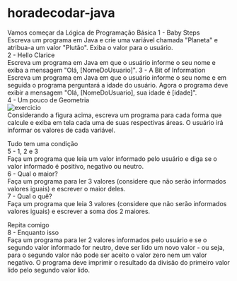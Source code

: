 # horadecodar-java
Vamos começar da Lógica de Programação Básica
1 - Baby Steps<br>
Escreva um programa em Java e crie uma variável chamada "Planeta" e atribua-a um valor "Plutão". 
Exiba o valor para o usuário.<br>
2 -  Hello Clarice<br>
Escreva um programa em Java em que o usuário informe o seu nome e exiba a mensagem "Olá, [NomeDoUsuario]".
3 - A Bit of Information<br>
Escreva um programa em Java em que o usuário informe o seu nome e em seguida o programa perguntará a idade do usuário. Agora o programa deve exibir a mensagem "Olá, [NomeDoUsuario], sua idade é [idade]".<br>
4 - Um pouco de Geometria<br>
![exercicio](https://user-images.githubusercontent.com/110677755/201787530-46864441-df14-4a35-a6ae-3359c549b10a.jpeg)<br>
Considerando a figura acima, escreva um programa para cada forma que calcule e exiba em tela cada uma de suas respectivas áreas. O usuário irá informar os valores de cada variável.<br>

Tudo tem uma condição<br>
5 - 1, 2 e 3<br>
Faça um programa que leia um valor informado pelo usuário e diga se o valor informado é positivo, negativo ou neutro.<br>
6 - Qual o maior?<br>
Faça um programa para ler 3 valores (considere que não serão informados valores iguais) e escrever o maior deles.<br>
7 - Qual o quê?<br>
Faça um programa que leia  3 valores (considere que não serão informados valores iguais) e escrever a soma dos 2 maiores.<br>

Repita comigo<br>
8 - Enquanto isso<br>
Faça um programa para ler 2 valores informados pelo usuário e se o segundo valor informado for neutro, deve ser lido um novo valor - ou seja, para o segundo valor não pode ser aceito o valor zero nem um valor negativo. O programa deve imprimir o resultado da divisão do primeiro valor lido pelo segundo valor lido.<br>
